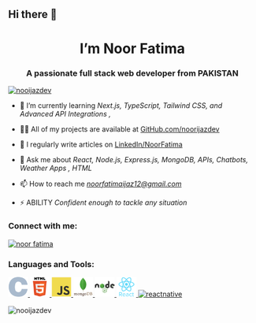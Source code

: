 ## Hi there 👋
<h1 align="center">I’m Noor Fatima</h1>
<h3 align="center">A passionate full stack web developer from PAKISTAN</h3>

<p align="left"> <a href="https://github.com/ryo-ma/github-profile-trophy"><img src="https://github-profile-trophy.vercel.app/?username=nooijazdev" alt="nooijazdev" /></a> </p>

- 🌱 I’m currently learning *Next.js, TypeScript, Tailwind CSS, and Advanced API Integrations ,*

- 👨‍💻 All of my projects are available at [GitHub.com/noorijazdev](GitHub.com/noorijazdev)

- 📝 I regularly write articles on [LinkedIn/NoorFatima](LinkedIn/NoorFatima)

- 💬 Ask me about *React, Node.js, Express.js, MongoDB, APIs, Chatbots, Weather Apps , HTML*

- 📫 How to reach me *noorfatimaijaz12@gmail.com*

- ⚡ ABILITY *Confident enough to tackle any situation*

<h3 align="left">Connect with me:</h3>
<p align="left">
<a href="https://linkedin.com/in/noor fatima" target="blank"><img align="center" src="https://raw.githubusercontent.com/rahuldkjain/github-profile-readme-generator/master/src/images/icons/Social/linked-in-alt.svg" alt="noor fatima" height="30" width="40" /></a>
</p>

<h3 align="left">Languages and Tools:</h3>
<p align="left"> <a href="https://www.cprogramming.com/" target="_blank" rel="noreferrer"> <img src="https://raw.githubusercontent.com/devicons/devicon/master/icons/c/c-original.svg" alt="c" width="40" height="40"/> </a> <a href="https://www.w3.org/html/" target="_blank" rel="noreferrer"> <img src="https://raw.githubusercontent.com/devicons/devicon/master/icons/html5/html5-original-wordmark.svg" alt="html5" width="40" height="40"/> </a> <a href="https://developer.mozilla.org/en-US/docs/Web/JavaScript" target="_blank" rel="noreferrer"> <img src="https://raw.githubusercontent.com/devicons/devicon/master/icons/javascript/javascript-original.svg" alt="javascript" width="40" height="40"/> </a> <a href="https://www.mongodb.com/" target="_blank" rel="noreferrer"> <img src="https://raw.githubusercontent.com/devicons/devicon/master/icons/mongodb/mongodb-original-wordmark.svg" alt="mongodb" width="40" height="40"/> </a> <a href="https://nodejs.org" target="_blank" rel="noreferrer"> <img src="https://raw.githubusercontent.com/devicons/devicon/master/icons/nodejs/nodejs-original-wordmark.svg" alt="nodejs" width="40" height="40"/> </a> <a href="https://reactjs.org/" target="_blank" rel="noreferrer"> <img src="https://raw.githubusercontent.com/devicons/devicon/master/icons/react/react-original-wordmark.svg" alt="react" width="40" height="40"/> </a> <a href="https://reactnative.dev/" target="_blank" rel="noreferrer"> <img src="https://reactnative.dev/img/header_logo.svg" alt="reactnative" width="40" height="40"/> </a> </p>

<p><img align="center" src="https://github.com/noorijazdev" alt="nooijazdev" /></p>
